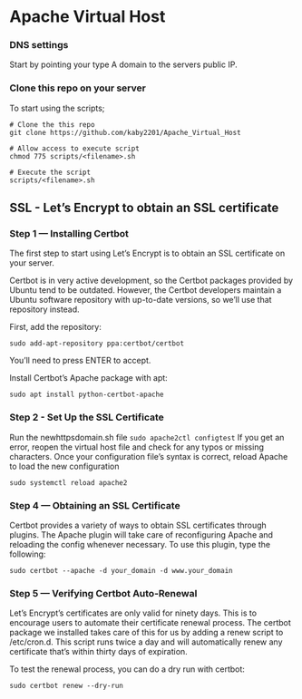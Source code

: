 # Apache Virtual Host

### DNS settings

Start by pointing your type A domain to the servers public IP.

### Clone this repo on your server

To start using the scripts;

```
# Clone the this repo
git clone https://github.com/kaby2201/Apache_Virtual_Host

# Allow access to execute script
chmod 775 scripts/<filename>.sh

# Execute the script
scripts/<filename>.sh

```

## SSL - Let’s Encrypt to obtain an SSL certificate

### Step 1 — Installing Certbot

The first step to start using Let’s Encrypt is to obtain an SSL certificate on your server.

Certbot is in very active development, so the Certbot packages provided by Ubuntu tend to be outdated. However, the Certbot developers maintain a Ubuntu software repository with up-to-date versions, so we’ll use that repository instead.

First, add the repository:

```
sudo add-apt-repository ppa:certbot/certbot
```

You’ll need to press ENTER to accept.

Install Certbot’s Apache package with apt:

```
sudo apt install python-certbot-apache
```

### Step 2 - Set Up the SSL Certificate

Run the newhttpsdomain.sh file
`sudo apache2ctl configtest`
If you get an error, reopen the virtual host file and check for any typos or missing characters. Once your configuration file’s syntax is correct, reload Apache to load the new configuration

```
sudo systemctl reload apache2
```

### Step 4 — Obtaining an SSL Certificate

Certbot provides a variety of ways to obtain SSL certificates through plugins. The Apache plugin will take care of reconfiguring Apache and reloading the config whenever necessary. To use this plugin, type the following:

```
sudo certbot --apache -d your_domain -d www.your_domain
```

### Step 5 — Verifying Certbot Auto-Renewal

Let’s Encrypt’s certificates are only valid for ninety days. This is to encourage users to automate their certificate renewal process. The certbot package we installed takes care of this for us by adding a renew script to /etc/cron.d. This script runs twice a day and will automatically renew any certificate that’s within thirty days of expiration.

To test the renewal process, you can do a dry run with certbot:

```
sudo certbot renew --dry-run
```
